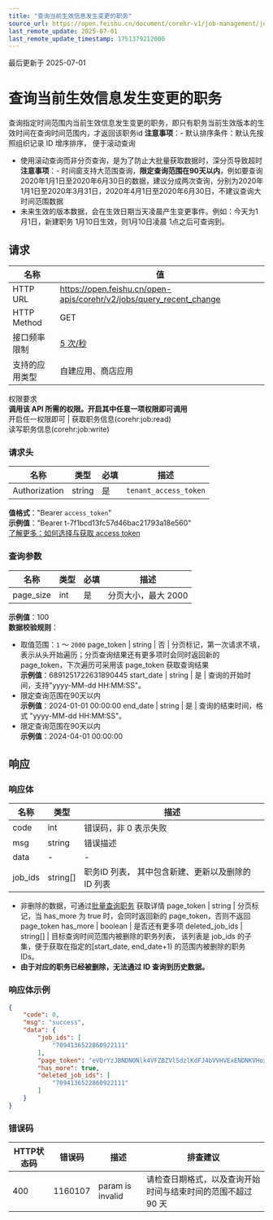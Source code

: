 ```yaml
---
title: "查询当前生效信息发生变更的职务"
source_url: https://open.feishu.cn/document/corehr-v1/job-management/job/query_recent_change
last_remote_update: 2025-07-01
last_remote_update_timestamp: 1751379212000
---
```

最后更新于 2025-07-01

# 查询当前生效信息发生变更的职务

查询指定时间范围内当前生效信息发生变更的职务，即只有职务当前生效版本的生效时间在查询时间范围内，才返回该职务id
**注意事项**：- 默认排序条件：默认先按照组织记录 ID 增序排序， 便于滚动查询
- 使用滚动查询而非分页查询，是为了防止大批量获取数据时，深分页导致超时
**注意事项**：- 时间窗支持大范围查询，**限定查询范围在90天以内**，例如要查询2020年1月1日至2020年6月30日的数据，建议分成两次查询，分别为2020年1月1日至2020年3月31日，2020年4月1日至2020年6月30日，不建议查询大时间范围数据 
- 未来生效的版本数据，会在生效日期当天凌晨产生变更事件。例如：今天为1月1日，新建职务 1月10日生效，则1月10日凌晨 1点之后可查询到。

## 请求
名称 | 值
---|---
HTTP URL | https://open.feishu.cn/open-apis/corehr/v2/jobs/query_recent_change
HTTP Method | GET
接口频率限制 | [5 次/秒](https://open.feishu.cn/document/ukTMukTMukTM/uUzN04SN3QjL1cDN)
支持的应用类型 | 自建应用、商店应用
权限要求  
            **调用该 API 所需的权限。开启其中任意一项权限即可调用**  
            开启任一权限即可 | 获取职务信息(corehr:job:read)  
            读写职务信息(corehr:job:write)

### 请求头

名称 | 类型 | 必填 | 描述
--- | --- | --- | ---
Authorization | string | 是 | `tenant_access_token`  
**值格式**："Bearer `access_token`"  
**示例值**："Bearer t-7f1bcd13fc57d46bac21793a18e560"  
[了解更多：如何选择与获取 access token](https://open.feishu.cn/document/uAjLw4CM/ugTN1YjL4UTN24CO1UjN/trouble-shooting/how-to-choose-which-type-of-token-to-use)

### 查询参数

名称 | 类型 | 必填 | 描述
--- | --- | --- | ---
page_size | int | 是 | 分页大小，最大 2000  
**示例值**：100  
**数据校验规则**：  
- 取值范围：`1` ～ `2000`
page_token | string | 否 | 分页标记，第一次请求不填，表示从头开始遍历；分页查询结果还有更多项时会同时返回新的 page_token，下次遍历可采用该 page_token 获取查询结果  
**示例值**：6891251722631890445
start_date | string | 是 | 查询的开始时间，支持"yyyy-MM-dd HH:MM:SS"。  
- 限定查询范围在90天以内  
**示例值**：2024-01-01 00:00:00
end_date | string | 是 | 查询的结束时间，格式 "yyyy-MM-dd HH:MM:SS"。  
- 限定查询范围在90天以内  
**示例值**：2024-04-01 00:00:00

## 响应

### 响应体

名称 | 类型 | 描述
--- | --- | ---
code | int | 错误码，非 0 表示失败
msg | string | 错误描述
data | \- | \-
job_ids | string\[\] | 职务ID 列表， 其中包含新建、更新以及删除的 ID 列表  
- 非删除的数据，可通过[批量查询职务](https://open.feishu.cn/document/uAjLw4CM/ukTMukTMukTM/corehr-v2/job/get)  获取详情
page_token | string | 分页标记，当 has_more 为 true 时，会同时返回新的 page_token，否则不返回 page_token
has_more | boolean | 是否还有更多项
deleted_job_ids | string\[\] | 目标查询时间范围内被删除的职务列表，  该列表是  job_ids 的子集，便于获取在指定的[start_date, end_date+1) 的范围内被删除的职务 IDs。  
- **由于对应的职务已经被删除，无法通过 ID 查询到历史数据。**

### 响应体示例
```json
{
    "code": 0,
    "msg": "success",
    "data": {
        "job_ids": [
            "7094136522860922111"
        ],
        "page_token": "eVQrYzJBNDNONlk4VFZBZVlSdzlKdFJ4bVVHVExENDNKVHoxaVdiVnViQT0=",
        "has_more": true,
        "deleted_job_ids": [
            "7094136522860922111"
        ]
    }
}
```

### 错误码

HTTP状态码 | 错误码 | 描述 | 排查建议
--- | --- | --- | ---
400 | 1160107 | param is invalid | 请检查日期格式，以及查询开始时间与结束时间的范围不超过 90 天
